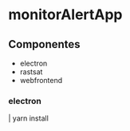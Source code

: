 # monitorAlertApp
## Componentes 
-   electron
-   rastsat
-   webfrontend

### electron
| yarn install